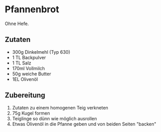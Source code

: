 # Pfannenbrot

Ohne Hefe.

## Zutaten

- 300g Dinkelmehl (Typ 630)
- 1 TL Backpulver
- 1 TL Salz
- 170ml Vollmilch
- 50g weiche Butter
- 1EL Olivenöl

## Zubereitung

1. Zutaten zu einem homogenen Teig verkneten
1. 75g Kugel formen
1. Teiglinge so dünn wie möglich ausrollen
1. Etwas Olivenöl in die Pfanne geben und von beiden Seiten "backen"
